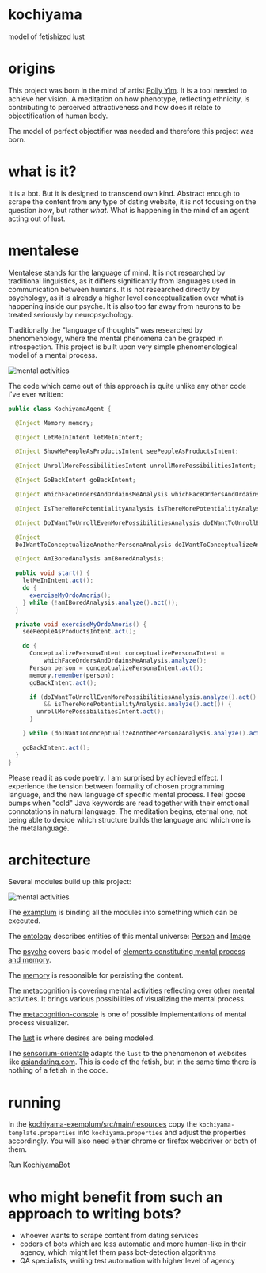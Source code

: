 # kochiyama

model of fetishized lust

# origins

This project was born in the mind of artist [Polly Yim](https://www.pollyyim.com/).
It is a tool needed to achieve her vision. A meditation on how phenotype, reflecting
ethnicity, is contributing to perceived attractiveness and how does it relate to
objectification of human body.

The model of perfect objectifier was needed and therefore this project was born.

# what is it?

It is a bot. But it is designed to transcend own kind. Abstract enough to scrape
the content from any type of dating website, it is not focusing on the question _how_,
but rather _what_. What is happening in the mind of an agent acting out of lust.

# mentalese

Mentalese stands for the language of mind. It is not researched by traditional linguistics,
as it differs significantly from languages used in communication between humans.
It is not researched directly by psychology, as it is already a higher level
conceptualization over what is happening inside our psyche. It is also too far away
from neurons to be treated seriously by neuropsychology.

Traditionally the "language of thoughts" was researched by phenomenology, where the mental
phenomena can be grasped in introspection. This project is built upon very simple
phenomenological model of a mental process.

![mental activities](https://yuml.me/diagram/scruffy;dir:TB/class/[MentalActivity]<-[Intent;act():any_outcome],[MentalActivity]<-[Analysis;analyze():Intent])

The code which came out of this approach is quite unlike any other code I've ever written:

```java
public class KochiyamaAgent {

  @Inject Memory memory;

  @Inject LetMeInIntent letMeInIntent;

  @Inject ShowMePeopleAsProductsIntent seePeopleAsProductsIntent;

  @Inject UnrollMorePossibilitiesIntent unrollMorePossibilitiesIntent;

  @Inject GoBackIntent goBackIntent;

  @Inject WhichFaceOrdersAndOrdainsMeAnalysis whichFaceOrdersAndOrdainsMeAnalysis;

  @Inject IsThereMorePotentialityAnalysis isThereMorePotentialityAnalysis;

  @Inject DoIWantToUnrollEvenMorePossibilitiesAnalysis doIWantToUnrollEvenMorePossibilitiesAnalysis;

  @Inject
  DoIWantToConceptualizeAnotherPersonaAnalysis doIWantToConceptualizeAnotherPersonaAnalysis;

  @Inject AmIBoredAnalysis amIBoredAnalysis;

  public void start() {
    letMeInIntent.act();
    do {
      exerciseMyOrdoAmoris();
    } while (!amIBoredAnalysis.analyze().act());
  }

  private void exerciseMyOrdoAmoris() {
    seePeopleAsProductsIntent.act();

    do {
      ConceptualizePersonaIntent conceptualizePersonaIntent =
          whichFaceOrdersAndOrdainsMeAnalysis.analyze();
      Person person = conceptualizePersonaIntent.act();
      memory.remember(person);
      goBackIntent.act();

      if (doIWantToUnrollEvenMorePossibilitiesAnalysis.analyze().act()
          && isThereMorePotentialityAnalysis.analyze().act()) {
        unrollMorePossibilitiesIntent.act();
      }

    } while (doIWantToConceptualizeAnotherPersonaAnalysis.analyze().act());

    goBackIntent.act();
  }
}
```

Please read it as code poetry. I am surprised by achieved effect. I experience
the tension between formality of chosen programming language, and the new language of
specific mental process. I feel goose bumps when "cold" Java keywords are read together
with their emotional connotations in natural language. The meditation begins,
eternal one, not being able to decide which structure builds the language and which
one is the metalanguage.

# architecture

Several modules build up this project:

![mental activities](https://yuml.me/diagram/scruffy;dir:LR/class/[exemplum]->[lust],[exemplum]->[sensorium-orientale],[exemplum]->[metacognition-console],[exemplum]->[memory],[lust]->[psyche],[memory]->[psyche],[metacognition]->[psyche],[metacognition-console]->[metacognition],[psyche]->[ontology],[sensorium-orientale]->[lust])

The [examplum](kochiyama-exemplum) is binding all the modules into something which can be executed.

The [ontology](kochiyama-ontology) describes entities of this mental universe:
[Person](kochiyama-ontology/src/main/java/com/xemantic/kochiyama/ontology/Person.java) and
[Image](kochiyama-ontology/src/main/java/com/xemantic/kochiyama/ontology/Image.java)

The [psyche](kochiyama-psyche) covers basic model
of [elements constituting mental process and memory](kochiyama-psyche/src/main/java/com/xemantic/kochiyama/psyche).

The [memory](kochiyama-memory) is responsible for persisting the content.

The [metacognition](kochiyama-metacognition) is covering mental activities reflecting over other
mental activities. It brings various possibilities of visualizing the mental process.

The [metacognition-console](kochiyama-metacognition-console) is one of possible implementations
of mental process visualizer.

The [lust](kochiyama-lust) is where desires are being modeled.

The [sensorium-orientale](kochiyama-sensorium-orientale) adapts the `lust` to the phenomenon of
websites like [asiandating.com](https://www.asiandating.com). This is code of the fetish,
but in the same time there is nothing of a fetish in the code.

# running

In the [kochiyama-exemplum/src/main/resources](kochiyama-exemplum/src/main/resources) copy
the `kochiyama-template.properties` into `kochiyama.properties` and adjust the properties
accordingly. You will also need either chrome or firefox webdriver or both of them.

Run [KochiyamaBot](kochiyama-exemplum/src/main/java/com/xemantic/kochiyama/exemplum/KochiyamaBot.java)

# who might benefit from such an approach to writing bots?

* whoever wants to scrape content from dating services
* coders of bots which are less automatic and more human-like in their agency, which might
let them pass bot-detection algorithms
* QA specialists, writing test automation with higher level of agency
